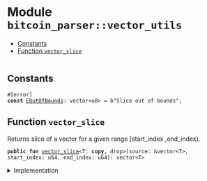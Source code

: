 <a name="bitcoin_parser_vector_utils"></a>

# Module `bitcoin_parser::vector_utils`

- [Constants](#@Constants_0)
- [Function `vector_slice`](#bitcoin_parser_vector_utils_vector_slice)

<pre><code></code></pre>

<a name="@Constants_0"></a>

## Constants

<a name="bitcoin_parser_vector_utils_EOutOfBounds"></a>

<pre><code>#[error]
<b>const</b> <a href="../bitcoin_parser/vector_utils.md#bitcoin_parser_vector_utils_EOutOfBounds">EOutOfBounds</a>: vector&lt;u8&gt; = b"Slice out of bounds";
</code></pre>

<a name="bitcoin_parser_vector_utils_vector_slice"></a>

## Function `vector_slice`

Returns slice of a vector for a given range [start_index ,end_index).

<pre><code><b>public</b> <b>fun</b> <a href="../bitcoin_parser/vector_utils.md#bitcoin_parser_vector_utils_vector_slice">vector_slice</a>&lt;T: <b>copy</b>, drop&gt;(source: &vector&lt;T&gt;, start_index: u64, end_index: u64): vector&lt;T&gt;
</code></pre>

<details>
<summary>Implementation</summary>

<pre><code><b>public</b> <b>fun</b> <a href="../bitcoin_parser/vector_utils.md#bitcoin_parser_vector_utils_vector_slice">vector_slice</a>&lt;T: <b>copy</b> + drop&gt;(
    source: &vector&lt;T&gt;,
    start_index: u64,
    end_index: u64,
): vector&lt;T&gt; {
    <b>assert</b>!(start_index &lt;= end_index, <a href="../bitcoin_parser/vector_utils.md#bitcoin_parser_vector_utils_EOutOfBounds">EOutOfBounds</a>);
    <b>assert</b>!(end_index &lt;= source.length(), <a href="../bitcoin_parser/vector_utils.md#bitcoin_parser_vector_utils_EOutOfBounds">EOutOfBounds</a>);
    <b>let</b> <b>mut</b> slice = vector::empty&lt;T&gt;();
    <b>let</b> <b>mut</b> i = start_index;
    <b>while</b> (i &lt; end_index) {
        slice.push_back(source[i]);
        i = i + 1;
    };
    slice
}
</code></pre>

</details>
